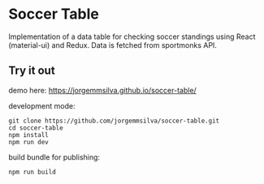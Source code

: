 # Soccer Table

Implementation of a data table for checking soccer standings using React (material-ui) and Redux. Data is fetched from sportmonks API.

## Try it out

demo here: https://jorgemmsilva.github.io/soccer-table/

development mode:
```
git clone https://github.com/jorgemmsilva/soccer-table.git
cd soccer-table
npm install
npm run dev
```

build bundle for publishing:
```
npm run build
```
